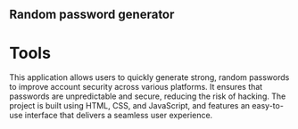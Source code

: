## Random password generator


# Tools

This application allows users to quickly generate strong, random passwords to improve account security across various platforms. It ensures that passwords are unpredictable and secure, reducing the risk of hacking. The project is built using HTML, CSS, and JavaScript, and features an easy-to-use interface that delivers a seamless user experience.